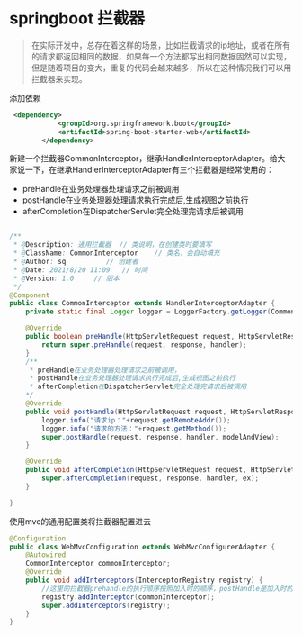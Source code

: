 # springboot 拦截器

> 在实际开发中，总存在着这样的场景，比如拦截请求的ip地址，或者在所有的请求都返回相同的数据，如果每一个方法都写出相同数据固然可以实现，但是随着项目的变大，重复的代码会越来越多，所以在这种情况我们可以用拦截器来实现。

添加依赖

```xml
 <dependency>
            <groupId>org.springframework.boot</groupId>
            <artifactId>spring-boot-starter-web</artifactId>
        </dependency>
```

新建一个拦截器CommonInterceptor，继承HandlerInterceptorAdapter。给大家说一下，在继承HandlerInterceptorAdapter有三个拦截器是经常使用的：

+ preHandle在业务处理器处理请求之前被调用
+ postHandle在业务处理器处理请求执行完成后,生成视图之前执行
+ afterCompletion在DispatcherServlet完全处理完请求后被调用

```java

/**
 * @Description: 通用拦截器  // 类说明，在创建类时要填写
 * @ClassName: CommonInterceptor    // 类名，会自动填充
 * @Author: sq          // 创建者
 * @Date: 2021/8/20 11:09   // 时间
 * @Version: 1.0     // 版本
 */
@Component
public class CommonInterceptor extends HandlerInterceptorAdapter {
    private static final Logger logger = LoggerFactory.getLogger(CommonInterceptor.class);

    @Override
    public boolean preHandle(HttpServletRequest request, HttpServletResponse response, Object handler) throws Exception {
        return super.preHandle(request, response, handler);
    }
    /**
     * preHandle在业务处理器处理请求之前被调用，
     * postHandle在业务处理器处理请求执行完成后,生成视图之前执行
     * afterCompletion在DispatcherServlet完全处理完请求后被调用
    */
    @Override
    public void postHandle(HttpServletRequest request, HttpServletResponse response, Object handler, ModelAndView modelAndView) throws Exception {
        logger.info("请求ip："+request.getRemoteAddr());
        logger.info("请求的方法："+request.getMethod());
        super.postHandle(request, response, handler, modelAndView);
    }

    @Override
    public void afterCompletion(HttpServletRequest request, HttpServletResponse response, Object handler, Exception ex) throws Exception {
        super.afterCompletion(request, response, handler, ex);
    }

}
```

使用mvc的通用配置类将拦截器配置进去

```java
@Configuration
public class WebMvcConfiguration extends WebMvcConfigurerAdapter {
    @Autowired
    CommonInterceptor commonInterceptor;
    @Override
    public void addInterceptors(InterceptorRegistry registry) {
        //这里的拦截器prehandle的执行顺序按照加入时的顺序，postHandle是加入时的倒叙
        registry.addInterceptor(commonInterceptor);
        super.addInterceptors(registry);
    }
}
```

